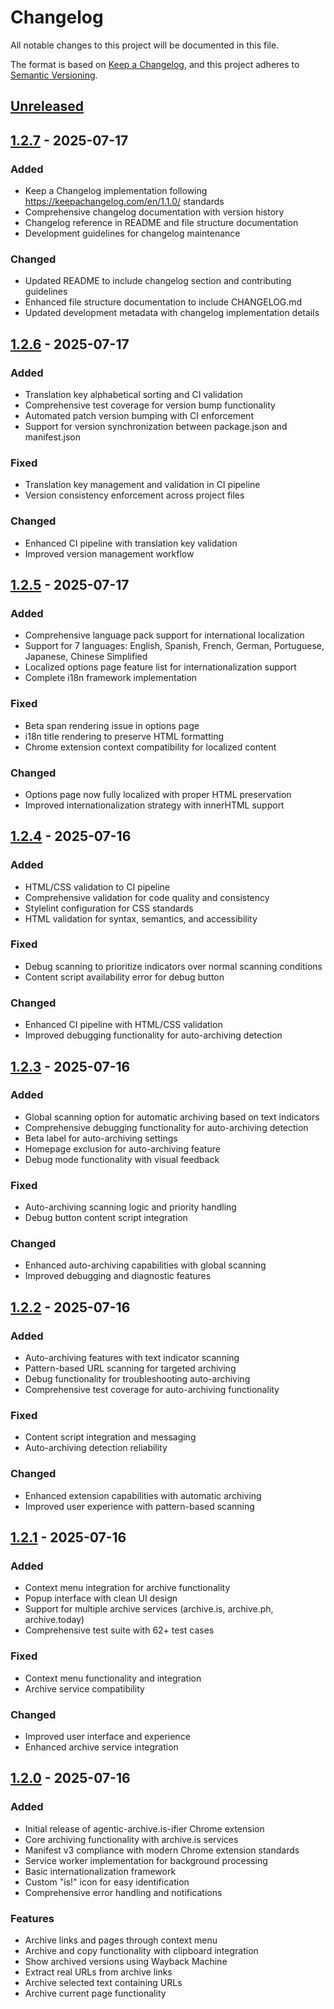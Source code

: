 # Changelog

All notable changes to this project will be documented in this file.

The format is based on [Keep a Changelog](https://keepachangelog.com/en/1.1.0/),
and this project adheres to [Semantic Versioning](https://semver.org/spec/v2.0.0.html).

## [Unreleased]

## [1.2.7] - 2025-07-17

### Added
- Keep a Changelog implementation following https://keepachangelog.com/en/1.1.0/ standards
- Comprehensive changelog documentation with version history
- Changelog reference in README and file structure documentation
- Development guidelines for changelog maintenance

### Changed
- Updated README to include changelog section and contributing guidelines
- Enhanced file structure documentation to include CHANGELOG.md
- Updated development metadata with changelog implementation details

## [1.2.6] - 2025-07-17

### Added
- Translation key alphabetical sorting and CI validation
- Comprehensive test coverage for version bump functionality  
- Automated patch version bumping with CI enforcement
- Support for version synchronization between package.json and manifest.json

### Fixed
- Translation key management and validation in CI pipeline
- Version consistency enforcement across project files

### Changed
- Enhanced CI pipeline with translation key validation
- Improved version management workflow

## [1.2.5] - 2025-07-17

### Added
- Comprehensive language pack support for international localization
- Support for 7 languages: English, Spanish, French, German, Portuguese, Japanese, Chinese Simplified
- Localized options page feature list for internationalization support
- Complete i18n framework implementation

### Fixed
- Beta span rendering issue in options page
- i18n title rendering to preserve HTML formatting
- Chrome extension context compatibility for localized content

### Changed
- Options page now fully localized with proper HTML preservation
- Improved internationalization strategy with innerHTML support

## [1.2.4] - 2025-07-16

### Added
- HTML/CSS validation to CI pipeline
- Comprehensive validation for code quality and consistency
- Stylelint configuration for CSS standards
- HTML validation for syntax, semantics, and accessibility

### Fixed
- Debug scanning to prioritize indicators over normal scanning conditions
- Content script availability error for debug button

### Changed
- Enhanced CI pipeline with HTML/CSS validation
- Improved debugging functionality for auto-archiving detection

## [1.2.3] - 2025-07-16

### Added
- Global scanning option for automatic archiving based on text indicators
- Comprehensive debugging functionality for auto-archiving detection
- Beta label for auto-archiving settings
- Homepage exclusion for auto-archiving feature
- Debug mode functionality with visual feedback

### Fixed
- Auto-archiving scanning logic and priority handling
- Debug button content script integration

### Changed
- Enhanced auto-archiving capabilities with global scanning
- Improved debugging and diagnostic features

## [1.2.2] - 2025-07-16

### Added
- Auto-archiving features with text indicator scanning
- Pattern-based URL scanning for targeted archiving
- Debug functionality for troubleshooting auto-archiving
- Comprehensive test coverage for auto-archiving functionality

### Fixed
- Content script integration and messaging
- Auto-archiving detection reliability

### Changed
- Enhanced extension capabilities with automatic archiving
- Improved user experience with pattern-based scanning

## [1.2.1] - 2025-07-16

### Added
- Context menu integration for archive functionality
- Popup interface with clean UI design
- Support for multiple archive services (archive.is, archive.ph, archive.today)
- Comprehensive test suite with 62+ test cases

### Fixed
- Context menu functionality and integration
- Archive service compatibility

### Changed
- Improved user interface and experience
- Enhanced archive service integration

## [1.2.0] - 2025-07-16

### Added
- Initial release of agentic-archive.is-ifier Chrome extension
- Core archiving functionality with archive.is services
- Manifest v3 compliance with modern Chrome extension standards
- Service worker implementation for background processing
- Basic internationalization framework
- Custom "is!" icon for easy identification
- Comprehensive error handling and notifications

### Features
- Archive links and pages through context menu
- Archive and copy functionality with clipboard integration
- Show archived versions using Wayback Machine
- Extract real URLs from archive links
- Archive selected text containing URLs
- Archive current page functionality

[unreleased]: https://github.com/falkorichter/agentic-archive.is-ifier/compare/v1.2.7...HEAD
[1.2.7]: https://github.com/falkorichter/agentic-archive.is-ifier/compare/v1.2.6...v1.2.7
[1.2.6]: https://github.com/falkorichter/agentic-archive.is-ifier/compare/v1.2.5...v1.2.6
[1.2.5]: https://github.com/falkorichter/agentic-archive.is-ifier/compare/v1.2.4...v1.2.5
[1.2.4]: https://github.com/falkorichter/agentic-archive.is-ifier/compare/v1.2.3...v1.2.4
[1.2.3]: https://github.com/falkorichter/agentic-archive.is-ifier/compare/v1.2.2...v1.2.3
[1.2.2]: https://github.com/falkorichter/agentic-archive.is-ifier/compare/v1.2.1...v1.2.2
[1.2.1]: https://github.com/falkorichter/agentic-archive.is-ifier/compare/v1.2.0...v1.2.1
[1.2.0]: https://github.com/falkorichter/agentic-archive.is-ifier/releases/tag/v1.2.0